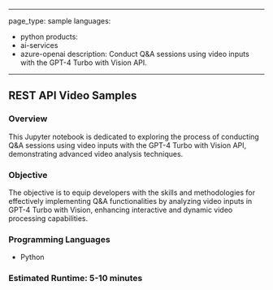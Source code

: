 
---
page_type: sample
languages:
- python
products:
- ai-services
- azure-openai
description: Conduct Q&A sessions using video inputs with the GPT-4 Turbo with Vision API.
---

## REST API Video Samples

### Overview

This Jupyter notebook is dedicated to exploring the process of conducting Q&A sessions using video inputs with the GPT-4 Turbo with Vision API, demonstrating advanced video analysis techniques.

### Objective

The objective is to equip developers with the skills and methodologies for effectively implementing Q&A functionalities by analyzing video inputs in GPT-4 Turbo with Vision, enhancing interactive and dynamic video processing capabilities.

### Programming Languages
 - Python

### Estimated Runtime: 5-10 minutes